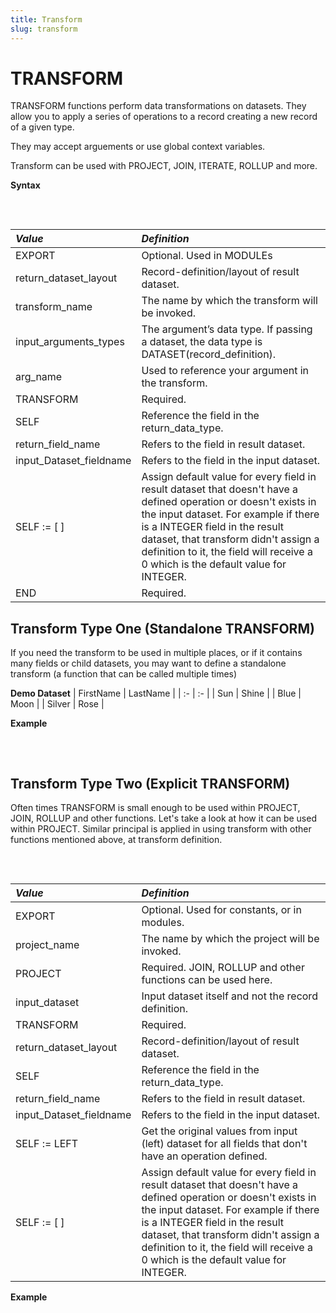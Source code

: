 ```yaml
---
title: Transform
slug: transform
---
```


# TRANSFORM

TRANSFORM functions perform data transformations on datasets. They allow you to apply a series of operations to a record creating a new record of a given type.

They may accept arguements or use global context variables.

Transform can be used with PROJECT, JOIN, ITERATE, ROLLUP and more.

**Syntax**
<pre>
    <EclCode 
    code="EXPORT [return_dataset_layout] transform_name ([input_arguments_types]+ arg_name ) := TRANSFORM
        SELF.return_field_name := arg_name.input_dataset_fieldname;
        SELF := arg_name;
        SELF := [];
    END;">
    </EclCode>
</pre>

| _Value_ | _Definition_ |
| :- | :- |
| EXPORT | Optional. Used in MODULEs |
| return_dataset_layout | Record-definition/layout of result dataset. |
| transform_name | The name by which the transform will be invoked. |
| input_arguments_types | The argument’s data type. If passing a dataset, the data type is DATASET(record_definition). |
| arg_name | Used to reference your argument in the transform. |
| TRANSFORM | Required. |
| SELF | Reference the field in the return_data_type. |
| return_field_name | Refers to the field in result dataset. |
| input_Dataset_fieldname |	Refers to the field in the input dataset. |
| SELF := [ ] | Assign default value for every field in result dataset that doesn't have a defined operation or doesn't exists in the input dataset. For example if there is a INTEGER field in the result dataset, that transform didn't assign a definition to it, the field will receive a 0 which is the default value for INTEGER. |
| END | Required. |

## Transform Type One (Standalone TRANSFORM)

If you need the transform to be used in multiple places, or if it contains many fields or child datasets, you may want to define a standalone transform (a function that can be called multiple times)

**Demo Dataset**
| FirstName | LastName |
| :- | :- |
| Sun | Shine |
| Blue | Moon |
| Silver | Rose |

**Example**
<pre>
    <EclCode
    id="TransformExp_1"
    tryMe="TransformExp_1"
    code="/*Transform Example:*/

    /*
    TRANSFORM Example: 
    Using an input dataset, concat names and count the number of rows in the input dataset. 
    PROJECT results always have the same number of rows as input dataset. 
    */


    // Defining record layout
    Names_layout := RECORD 
        STRING FirstName;
        STRING LastName;
    END;

    // Creating Explicit dataset
    Names_DS := DATASET([
                {'Sun','Shine'},
                {'Blue','Moon'},
                {'Silver','Rose'}],
                Names_layout);

    // Defining new layout for the project result
    NameOutRec := RECORD
        STRING  FirstName;
        STRING  LastName;
        STRING  CatValues;
        INTEGER RecCount; //Counter
    END;

    /*
    NameOutRec: Result of the project gets saved in this record layout.
    CatThem: TRANSFORM name.
    Names_layout L: Left dataset that’s passed through project.
    INTEGER C: Counter.
    */
    NameOutRec CatThem(Names_layout L, INTEGER C) := TRANSFORM

    // Concatenating FirstName with LastName and adding space between them
    SELF.CatValues := L.FirstName + ' ' + L.LastName; 
    SELF.RecCount := C; // Counter

    // Performs a name-wise copy of fields that have not already been assigned, using 'L' as a source
    SELF := L; 

    END;

    /*
    Result: Result dataset.
    PROJECT: Required. Can be replaced by other functions.
    Name_DS: Input dataset.
    CatThem: TRANSFORM name.
    LEFT: Refers to the left dataset. PROJECT always takes one dataset. So, LEFT is the only reference used.
    COUNTER: Counting the number of rows.
    */
    Result := PROJECT(Names_DS,
                    CatThem(LEFT, COUNTER));

    OUTPUT(Result, NAMED('Result'));">
    </EclCode>
</pre>

## Transform Type Two (Explicit TRANSFORM)

Often times TRANSFORM is small enough to be used within PROJECT, JOIN, ROLLUP and other functions. Let's take a look at how it can be used within PROJECT. Similar principal is applied in using transform with other functions mentioned above, at transform definition.

<pre>
    <EclCode code="EXPORT project_name := PROJECT(input_dataset,
                                TRANSFORM(
                                    return_dataset_layout
                                    SELF.return_field_name := LEFT.input_Dataset_fieldname;
                                    SELF := LEFT;
                                    SELF := [];
                                ));">
    </EclCode>
</pre>

| _Value_ | _Definition_ |
| :- | :- |
| EXPORT | Optional. Used for constants, or in modules. |
| project_name | The name by which the project will be invoked. |
| PROJECT | Required. JOIN, ROLLUP and other functions can be used here. |
| input_dataset | Input dataset itself and not the record definition. |
| TRANSFORM | Required. |
| return_dataset_layout | Record-definition/layout of result dataset. |
| SELF | Reference the field in the return_data_type. |
| return_field_name | Refers to the field in result dataset. |
| input_Dataset_fieldname | Refers to the field in the input dataset. |
| SELF := LEFT | Get the original values from input (left) dataset for all fields that don't have an operation defined. |
| SELF := [ ] | Assign default value for every field in result dataset that doesn't have a defined operation or doesn't exists in the input dataset. For example if there is a INTEGER field in the result dataset, that transform didn't assign a definition to it, the field will receive a 0 which is the default value for INTEGER. |

**Example**
<pre>
    <EclCode
    id="TransformExp_2"
    tryMe="TransformExp_2"
    code="/*Transform Example:*/

    /*
    TRANSFORM Example: 
    Using an input dataset, concat names and count the number of rows in the input dataset. 
    PROJECT results always have the same number of rows as input dataset. 

    This TRANSFORM example, utilizing PROJECT, provides the same exact result as the above example. 
    The only difference is the way TRANSFORM is written and called.
    */

    // Defining record layout
    Names_layout := RECORD 
        STRING FirstName;
        STRING LastName;
    END;

    // Creating inline dataset
    Names_DS := DATASET([
                {'Sun','Shine'},
                {'Blue','Moon'},
                {'Silver','Rose'}],
                Names_layout);

    // Defining new layout for the project result
    NameOutRec := RECORD
        STRING  FirstName;
        STRING  LastName;
        STRING  CatValues;
        INTEGER RecCount; //Counter
    END;

    ProjResult := PROJECT(Names_DS,
                        TRANSFORM(NameOutRec,
                        // Concat FirstName and LastName
                        SELF.CatValues := LEFT.FirstName + ' ' + LEFT.LastName; 
                        SELF.RecCount := COUNTER; // Counter
                        SELF := LEFT // Assign everything from left recordset
                        ));

    OUTPUT(ProjResult, NAMED('ProjResult'));">
    </EclCode>
</pre>